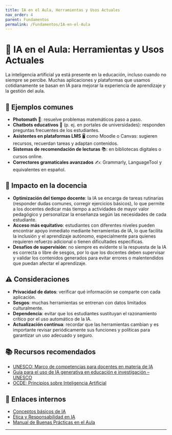 ```yaml
---
title: IA en el Aula, Herramientas y Usos Actuales
nav_order: 4
parent: Fundamentos
permalink: /Fundamentos/IA-en-el-Aula
---
```


# 🏫 IA en el Aula: Herramientas y Usos Actuales  

La inteligencia artificial ya está presente en la educación, incluso cuando no siempre se percibe. Muchas aplicaciones y plataformas que usamos cotidianamente se basan en IA para mejorar la experiencia de aprendizaje y la gestión del aula.  

## 📌 Ejemplos comunes  

- **Photomath** 📱: resuelve problemas matemáticos paso a paso.  
- **Chatbots educativos** 🤖 (p. ej. en portales de universidades): responden preguntas frecuentes de los estudiantes.  
- **Asistentes en plataformas LMS** 🖥️ como Moodle o Canvas: sugieren recursos, recuerdan tareas y adaptan contenidos.  
- **Sistemas de recomendación de lecturas** 📚: en bibliotecas digitales o cursos online.  
- **Correctores gramaticales avanzados** ✍️: Grammarly, LanguageTool y equivalentes en español.  

## 🎯 Impacto en la docencia  

- **Optimización del tiempo docente**: la IA se encarga de tareas rutinarias (responder dudas comunes, corregir ejercicios básicos), lo que permite a los docentes dedicar más tiempo a actividades de mayor valor pedagógico y personalizar la enseñanza según las necesidades de cada estudiante.  
- **Acceso más equitativo**: estudiantes con diferentes niveles pueden encontrar apoyo inmediato mediante herramientas de IA, lo que facilita la inclusión y el aprendizaje autónomo, especialmente para quienes requieren refuerzo adicional o tienen dificultades específicas.  
- **Desafíos de supervisión**: no siempre es evidente si la respuesta de la IA es correcta o libre de sesgos, por lo que los docentes deben supervisar y validar los contenidos generados para evitar errores o malentendidos que puedan afectar el aprendizaje.  

## ⚠️ Consideraciones  

- **Privacidad de datos**: verificar qué información se comparte con cada aplicación.  
- **Sesgos**: muchas herramientas se entrenan con datos limitados culturalmente.  
- **Dependencia**: evitar que los estudiantes sustituyan el razonamiento crítico por el uso automático de la IA.  
- **Actualización continua**: recordar que las herramientas cambian y es importante revisar periódicamente sus funciones y políticas para garantizar un uso adecuado y seguro.  

## 📚 Recursos recomendados  

- [UNESCO: Marco de competencias para docentes en materia de IA](https://www.unesco.org/es/articles/marco-de-competencias-para-docentes-en-materia-de-ia)  
- [Guía para el uso de IA generativa en educación e investigación – UNESCO](https://www.unesco.org/es/articles/guia-para-el-uso-de-ia-generativa-en-educacion-e-investigacion)  
- [OCDE: Principios sobre Inteligencia Artificial](https://oecd.ai/es/ai-principles)  

## 🔗 Enlaces internos  

- [Conceptos básicos de IA](../Fundamentos/Conceptos-basicos-IA.md)  
- [Ética y Responsabilidad en IA](../Etica/Etica-y-Responsabilidad-en-IA.md)  
- [Manual de Buenas Prácticas en el Aula](../Herramientas/Manual-de-Buenas-Practicas.md)  

---